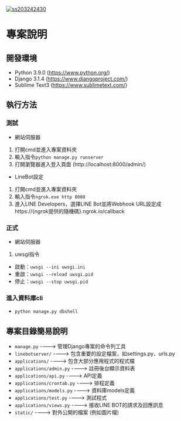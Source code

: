 [![ss203242430](https://circleci.com/gh/ss203242430/punch_line_bot.svg?style=svg)](https://app.circleci.com/pipelines/github/ss203242430/punch_line_bot)

# 專案說明

## 開發環境
* Python 3.9.0 (https://www.python.org/)
* Django 3.1.4 (https://www.djangoproject.com/)
* Sublime Text3 (https://www.sublimetext.com/)

## 執行方法
### 測試
* 網站伺服器
1. 打開cmd並進入專案資料夾
2. 輸入指令```python manage.py runserver```
3. 打開瀏覽器進入登入頁面 (http://localhost:8000/admin/)

* LineBot設定
1. 打開cmd並進入專案資料夾
2. 輸入指令```ngrok.exe http 8000```
3. 進入LINE Developers，選擇LINE Bot並將Webhook URL設定成https://{ngrok提供的隨機碼}.ngrok.io/callback

### 正式
* 網站伺服器
1. uwsgi指令
* 啟動：```uwsgi --ini uwsgi.ini```
* 重啟：```uwsgi --reload uwsgi.pid```
* 停止：```uwsgi --stop uwsgi.pid```

### 進入資料庫cli
* ```python manage.py dbshell```

## 專案目錄簡易說明
+ ```manage.py``` ----> 管理Django專案的命令列工具
+ ```linebotserver/``` ----> 包含重要的設定檔案，如settings.py、urls.py
+ ```applications/``` ----> 包含大部分應用程式的程式檔
+ ```applications/admin.py``` ----> 註冊後台顯示資料表
+ ```applications/api.py``` ----> API定義
+ ```applications/crontab.py``` ----> 排程定義
+ ```applications/models.py``` ----> 資料庫models定義
+ ```applications/test.py``` ----> 測試程式
+ ```applications/views.py``` ----> 接收LINE BOT的請求及回應訊息
+ ```static/``` ----> 對外公開的檔案 (例如圖片檔)